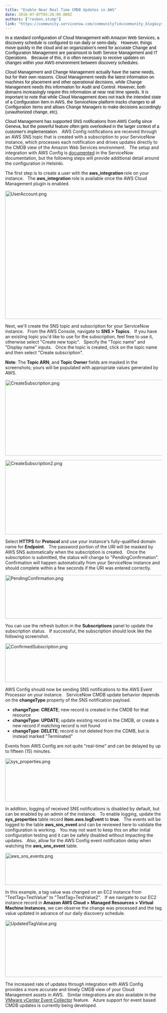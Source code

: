 ```yaml
---
title: "Enable Near Real Time CMDB Updates in AWS"
date: 2016-07-07T05:26:09.000Z
authors: ["reuben.stump"]
link: "https://community.servicenow.com/community?id=community_blog&sys_id=002ee26ddbd0dbc01dcaf3231f961923"
---
```

<p><span style="color: #000000; font-family: Helvetica;">In a standard configuration of Cloud Management with Amazon Web Services, a discovery schedule is configured to run daily or semi-daily.   However, things move quickly in the cloud and an organization's need for accurate Change and Configuration Management are paramount to both Service Management and IT Operations.   </span><span style="color: #000000; font-family: Helvetica;">Because of this, it is often necessary to receive updates on changes within your AWS environment between discovery schedules.</span></p><p></p><p><span style="color: #000000; font-family: Helvetica;">Cloud Management and Change Management actually have the same needs, but for their own reasons. <span class="Apple-converted-space"> </span>Cloud Management needs the latest information on machines for placement and other operational decisions, while Change Management needs this information for Audit and Control. <span class="Apple-converted-space"> However, both domains increasingly</span> require this information at near real time speeds. <span class="Apple-converted-space"> </span>It is important to note that while Cloud Management does not track the intended state of a Configuration Item in AWS, the ServiceNow platform tracks changes to all Configuration Items and allows Change Managers to make decisions accordingly (unauthorized change, etc).</span></p><p></p><p><span style="color: #000000; font-family: Helvetica;">Cloud Management has supported SNS notifications from AWS Config since Geneva, but the powerful feature often gets overlooked in the larger context of a customer's implementation.</span>   AWS Config notifications are received through an AWS SNS topic that is created with a subscription to your ServiceNow instance, which processes each notification and drives updates directly to the CMDB view of the Amazon Web Services environment.   The setup and integration with AWS Config is <a title="ocs.servicenow.com/bundle/helsinki-it-operations-management/page/product/amazon-ec2-cloud-provisioning/task/t_AWSConfigIntegration.html" href="https://docs.servicenow.com/bundle/helsinki-it-operations-management/page/product/amazon-ec2-cloud-provisioning/task/t_AWSConfigIntegration.html">documented</a> in the ServiceNow documentation, but the following steps will provide additional detail around the configuration in Helsinki.</p><p></p><p>The first step is to create a user with the <strong>aws</strong><strong>_integration </strong>role on your instance.   The <strong>aws_integration </strong>role is available once the AWS Cloud Management plugin is enabled.</p><p><img   alt="UserAccount.png" class="image-1 jive-image" src="8c55e50edb50d7049c9ffb651f961969.iix" style="width: 620px; height: 411px;"/></p><p></p><p>Next, we'll create the SNS topic and subscription for your ServiceNow instance.   From the AWS Console, navigate to <strong>SNS &gt; Topics</strong>.   If you have an existing topic you'd like to use for the subscription, feel free to use it, otherwise select "Create new topic".   Specify the "Topic name" and "Display name" inputs.   Once the topic is created, click on the topic name and then select "Create subscription".</p><p></p><p><strong>Note</strong>: The <strong>Topic ARN</strong>, and <strong>Topic Owner</strong> fields are masked in the screenshots; yours will be populated with appropriate values generated by AWS.</p><p><img  alt="CreateSubscription.png" class="image-9 jive-image" src="197e7bb1db185fc068c1fb651f961980.iix" style="width: 620px; height: 243px;"/></p><p></p><p><img   alt="CreateSubscription2.png" class="image-3 jive-image" src="e52dbccedb1c9304b322f4621f961995.iix" style="width: 620px; height: 238px;"/></p><p></p><p>Select <strong>HTTPS</strong> for <strong>Protocol </strong>and use your instance's fully-qualified domain name for <strong>Endpoint</strong>.   The password portion of the URI will be masked by AWS SNS automatically when the subscription is created.   Once the subscription is submitted, the status will change to "PendingConfirmation".   Confirmation will happen automatically from your ServiceNow instance and should complete within a few seconds if the URI was entered correctly.</p><p><img   alt="PendingConfirmation.png" class="image-4 jive-image" src="ae5d1886db5c9fc068c1fb651f961991.iix" style="width: 620px; height: 140px;"/></p><p>You can use the refresh button in the <strong>Subscriptions</strong> panel to update the subscription status.   If successful, the subscription should look like the following screenshot.</p><p><img   alt="ConfirmedSubscription.png" class="image-5 jive-image" src="46ac7f71db185704ed6af3231f96194f.iix" style="width: 620px; height: 125px;"/></p><p></p><p>AWS Config should now be sending SNS notifications to the AWS Event Processor on your instance.   ServiceNow CMDB update behavior depends on the <strong>changeType</strong> property of the SNS notification payload.</p><ul><li><strong>changeType</strong>: <strong>CREATE</strong>; new record is created in the CMDB for that resource</li><li><strong>changeType</strong>: <strong>UPDATE</strong>; update existing record in the CMDB, or create a new record if matching record is not found</li><li><strong>changeType</strong>: <strong>DELETE</strong>; record is not deleted from the CDMB, but is instead marked "Terminated"</li></ul><p></p><p>Events from AWS Config are not quite "real-time" and can be delayed by up to fifteen (15) minutes.</p><p><img   alt="sys_properties.png" class="image-6 jive-image" src="75316186db50df048c8ef4621f9619df.iix" style="width: 620px; height: 139px;"/></p><p></p><p>In addition, logging of received SNS notifications is disabled by default, but can be enabled by an admin of the instance.   To enable logging, update the <strong>sys_properties</strong> table record <strong>itom.aws.logEvent </strong>to <strong>true</strong>.   The events will be logged to the table <strong>aws_sns_event </strong>and can be reviewed here to validate the configuration is working.   You may not want to keep this on after initial configuration testing and it can be safely disabled without impacting the updates.   Also, allow for the AWS Config event notification delay when watching the <strong>aws_sns_event</strong> table.</p><p></p><p><img   alt="aws_sns_events.png" class="image-7 jive-image" src="cfcb3002db509f048c8ef4621f9619a1.iix" style="width: 620px; height: 103px;"/></p><p>In this example, a tag value was changed on an EC2 instance from "TestTag=TestValue" to "TestTag=TestValue2".   If we navigate to our EC2 instance record in <strong>Amazon AWS Cloud &gt; Managed Resources &gt; Virtual Machine Instances</strong>, we can observe the change was processed and the tag value updated in advance of our daily discovery schedule.</p><p></p><p><img   alt="UpdatedTagValue.png" class="image-8 jive-image" src="f62ad8c2db5c17041dcaf3231f9619b4.iix" style="width: 620px; height: 182px;"/></p><p></p><p>The increased rate of updates through integration with AWS Config provides a more accurate and timely CMDB view of your Cloud Management assets in AWS.   Similar integrations are also available in the <a title="ocs.servicenow.com/bundle/helsinki-it-operations-management/page/product/discovery/concept/c_VCenterEventProcessorExtension.html" href="https://docs.servicenow.com/bundle/helsinki-it-operations-management/page/product/discovery/concept/c_VCenterEventProcessorExtension.html">VMware vCenter Event Collector</a> feature.   Azure support for event based CMDB updates is currently being developed.</p>
